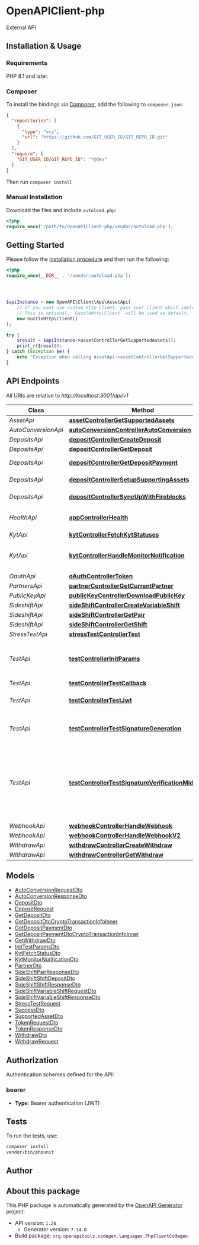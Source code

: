 # OpenAPIClient-php

External API


## Installation & Usage

### Requirements

PHP 8.1 and later.

### Composer

To install the bindings via [Composer](https://getcomposer.org/), add the following to `composer.json`:

```json
{
  "repositories": [
    {
      "type": "vcs",
      "url": "https://github.com/GIT_USER_ID/GIT_REPO_ID.git"
    }
  ],
  "require": {
    "GIT_USER_ID/GIT_REPO_ID": "*@dev"
  }
}
```

Then run `composer install`

### Manual Installation

Download the files and include `autoload.php`:

```php
<?php
require_once('/path/to/OpenAPIClient-php/vendor/autoload.php');
```

## Getting Started

Please follow the [installation procedure](#installation--usage) and then run the following:

```php
<?php
require_once(__DIR__ . '/vendor/autoload.php');




$apiInstance = new OpenAPI\Client\Api\AssetApi(
    // If you want use custom http client, pass your client which implements `GuzzleHttp\ClientInterface`.
    // This is optional, `GuzzleHttp\Client` will be used as default.
    new GuzzleHttp\Client()
);

try {
    $result = $apiInstance->assetControllerGetSupportedAssets();
    print_r($result);
} catch (Exception $e) {
    echo 'Exception when calling AssetApi->assetControllerGetSupportedAssets: ', $e->getMessage(), PHP_EOL;
}

```

## API Endpoints

All URIs are relative to *http://localhost:3001/api/v1*

Class | Method | HTTP request | Description
------------ | ------------- | ------------- | -------------
*AssetApi* | [**assetControllerGetSupportedAssets**](docs/Api/AssetApi.md#assetcontrollergetsupportedassets) | **GET** /asset | 
*AutoConversionApi* | [**autoConversionControllerAutoConversion**](docs/Api/AutoConversionApi.md#autoconversioncontrollerautoconversion) | **POST** /auto-conversion | 
*DepositsApi* | [**depositControllerCreateDeposit**](docs/Api/DepositsApi.md#depositcontrollercreatedeposit) | **POST** /deposits | 
*DepositsApi* | [**depositControllerGetDeposit**](docs/Api/DepositsApi.md#depositcontrollergetdeposit) | **GET** /deposits/{paymentId} | 
*DepositsApi* | [**depositControllerGetDepositPayment**](docs/Api/DepositsApi.md#depositcontrollergetdepositpayment) | **GET** /deposits/payments/{paymentId} | 
*DepositsApi* | [**depositControllerSetupSupportingAssets**](docs/Api/DepositsApi.md#depositcontrollersetupsupportingassets) | **GET** /deposits/setup-supporting-assets | 
*DepositsApi* | [**depositControllerSyncUpWithFireblocks**](docs/Api/DepositsApi.md#depositcontrollersyncupwithfireblocks) | **GET** /deposits/sync-up-with-fireblocks | 
*HealthApi* | [**appControllerHealth**](docs/Api/HealthApi.md#appcontrollerhealth) | **GET** /health | Get the health of the API
*KytApi* | [**kytControllerFetchKytStatuses**](docs/Api/KytApi.md#kytcontrollerfetchkytstatuses) | **POST** /kyt/fetch-kyt-statuses | 
*KytApi* | [**kytControllerHandleMonitorNotification**](docs/Api/KytApi.md#kytcontrollerhandlemonitornotification) | **POST** /kyt | Process KYT monitor notification
*OauthApi* | [**oAuthControllerToken**](docs/Api/OauthApi.md#oauthcontrollertoken) | **POST** /oauth/token | 
*PartnersApi* | [**partnerControllerGetCurrentPartner**](docs/Api/PartnersApi.md#partnercontrollergetcurrentpartner) | **GET** /partners/me | 
*PublicKeyApi* | [**publicKeyControllerDownloadPublicKey**](docs/Api/PublicKeyApi.md#publickeycontrollerdownloadpublickey) | **GET** /public-key | 
*SideshiftApi* | [**sideShiftControllerCreateVariableShift**](docs/Api/SideshiftApi.md#sideshiftcontrollercreatevariableshift) | **POST** /sideshift/shifts/variable | 
*SideshiftApi* | [**sideShiftControllerGetPair**](docs/Api/SideshiftApi.md#sideshiftcontrollergetpair) | **GET** /sideshift/pair/{from}/{to} | 
*SideshiftApi* | [**sideShiftControllerGetShift**](docs/Api/SideshiftApi.md#sideshiftcontrollergetshift) | **GET** /sideshift/shifts/{shiftId} | 
*StressTestApi* | [**stressTestControllerTest**](docs/Api/StressTestApi.md#stresstestcontrollertest) | **POST** /stress-test | 
*TestApi* | [**testControllerInitParams**](docs/Api/TestApi.md#testcontrollerinitparams) | **POST** /test/init-params | Test the init params with JWT token and apiToken
*TestApi* | [**testControllerTestCallback**](docs/Api/TestApi.md#testcontrollertestcallback) | **POST** /test/callback | 
*TestApi* | [**testControllerTestJwt**](docs/Api/TestApi.md#testcontrollertestjwt) | **GET** /test/jwt | Test the API with JWT token
*TestApi* | [**testControllerTestSignatureGeneration**](docs/Api/TestApi.md#testcontrollertestsignaturegeneration) | **POST** /test/signature-generation | Test the API with signature generation
*TestApi* | [**testControllerTestSignatureVerificationMiddleware**](docs/Api/TestApi.md#testcontrollertestsignatureverificationmiddleware) | **POST** /test/signature-verification | Test the API with signature verification middleware. Requires apiToken in body. ApiToken is partnerId
*WebhookApi* | [**webhookControllerHandleWebhook**](docs/Api/WebhookApi.md#webhookcontrollerhandlewebhook) | **POST** /webhook | 
*WebhookApi* | [**webhookControllerHandleWebhookV2**](docs/Api/WebhookApi.md#webhookcontrollerhandlewebhookv2) | **POST** /webhook/v2 | 
*WithdrawApi* | [**withdrawControllerCreateWithdraw**](docs/Api/WithdrawApi.md#withdrawcontrollercreatewithdraw) | **POST** /withdraw | 
*WithdrawApi* | [**withdrawControllerGetWithdraw**](docs/Api/WithdrawApi.md#withdrawcontrollergetwithdraw) | **GET** /withdraw/{paymentId} | 

## Models

- [AutoConversionRequestDto](docs/Model/AutoConversionRequestDto.md)
- [AutoConversionResponseDto](docs/Model/AutoConversionResponseDto.md)
- [DepositDto](docs/Model/DepositDto.md)
- [DepositRequest](docs/Model/DepositRequest.md)
- [GetDepositDto](docs/Model/GetDepositDto.md)
- [GetDepositDtoCryptoTransactionInfoInner](docs/Model/GetDepositDtoCryptoTransactionInfoInner.md)
- [GetDepositPaymentDto](docs/Model/GetDepositPaymentDto.md)
- [GetDepositPaymentDtoCryptoTransactionInfoInner](docs/Model/GetDepositPaymentDtoCryptoTransactionInfoInner.md)
- [GetWithdrawDto](docs/Model/GetWithdrawDto.md)
- [InitTestParamsDto](docs/Model/InitTestParamsDto.md)
- [KytFetchStatusDto](docs/Model/KytFetchStatusDto.md)
- [KytMonitorNotificationDto](docs/Model/KytMonitorNotificationDto.md)
- [PartnerDto](docs/Model/PartnerDto.md)
- [SideShiftPairResponseDto](docs/Model/SideShiftPairResponseDto.md)
- [SideShiftShiftDepositDto](docs/Model/SideShiftShiftDepositDto.md)
- [SideShiftShiftResponseDto](docs/Model/SideShiftShiftResponseDto.md)
- [SideShiftVariableShiftRequestDto](docs/Model/SideShiftVariableShiftRequestDto.md)
- [SideShiftVariableShiftResponseDto](docs/Model/SideShiftVariableShiftResponseDto.md)
- [StressTestRequest](docs/Model/StressTestRequest.md)
- [SuccessDto](docs/Model/SuccessDto.md)
- [SupportedAssetDto](docs/Model/SupportedAssetDto.md)
- [TokenRequestDto](docs/Model/TokenRequestDto.md)
- [TokenResponseDto](docs/Model/TokenResponseDto.md)
- [WithdrawDto](docs/Model/WithdrawDto.md)
- [WithdrawRequest](docs/Model/WithdrawRequest.md)

## Authorization

Authentication schemes defined for the API:
### bearer

- **Type**: Bearer authentication (JWT)

## Tests

To run the tests, use:

```bash
composer install
vendor/bin/phpunit
```

## Author



## About this package

This PHP package is automatically generated by the [OpenAPI Generator](https://openapi-generator.tech) project:

- API version: `1.20`
    - Generator version: `7.14.0`
- Build package: `org.openapitools.codegen.languages.PhpClientCodegen`
